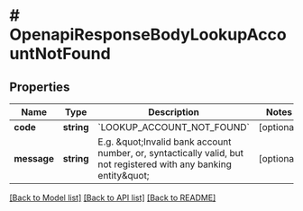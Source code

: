 # # OpenapiResponseBodyLookupAccountNotFound

## Properties

Name | Type | Description | Notes
------------ | ------------- | ------------- | -------------
**code** | **string** | &#x60;LOOKUP_ACCOUNT_NOT_FOUND&#x60; | [optional]
**message** | **string** | E.g. \&quot;Invalid bank account number, or, syntactically valid, but not registered with any banking entity\&quot; | [optional]

[[Back to Model list]](../../README.md#models) [[Back to API list]](../../README.md#endpoints) [[Back to README]](../../README.md)
